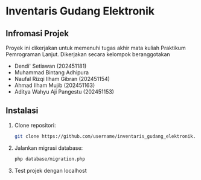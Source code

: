 # Inventaris Gudang Elektronik

## Infromasi Projek

Proyek ini dikerjakan untuk memenuhi tugas akhir mata kuliah Praktikum Pemrograman Lanjut. Dikerjakan secara kelompok beranggotakan

- Dendi' Setiawan (202451181)
- Muhammad Bintang Adhipura
- Naufal Rizqi Ilham Gibran (202451154)
- Ahmad Ilham Mujib (202451163)
- Aditya Wahyu Aji Pangestu (202451153)

## Instalasi

1. Clone repositori:
   ```bash
   git clone https://github.com/username/inventaris_gudang_elektronik.git
   ```
2. Jalankan migrasi database:
   ```bash
   php database/migration.php
   ```
3. Test projek dengan localhost
